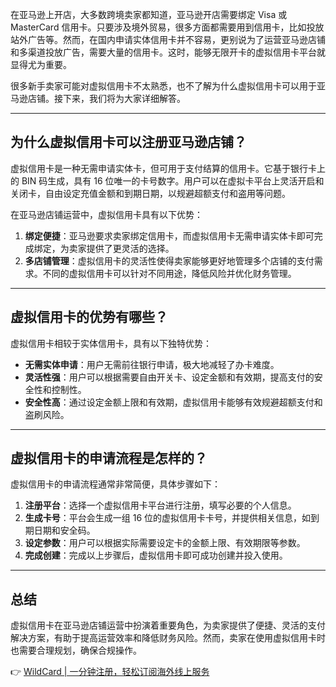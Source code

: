 在亚马逊上开店，大多数跨境卖家都知道，亚马逊开店需要绑定 Visa 或 MasterCard 信用卡。只要涉及境外贸易，很多方面都需要用到信用卡，比如投放站外广告等。然而，在国内申请实体信用卡并不容易，更别说为了运营亚马逊店铺和多渠道投放广告，需要大量的信用卡。这时，能够无限开卡的虚拟信用卡平台就显得尤为重要。

很多新手卖家可能对虚拟信用卡不太熟悉，也不了解为什么虚拟信用卡可以用于亚马逊店铺。接下来，我们将为大家详细解答。

---

## 为什么虚拟信用卡可以注册亚马逊店铺？

虚拟信用卡是一种无需申请实体卡，但可用于支付结算的信用卡。它基于银行卡上的 BIN 码生成，具有 16 位唯一的卡号数字。用户可以在虚拟卡平台上灵活开启和关闭卡，自由设定充值金额和到期日期，以规避超额支付和盗用等问题。

在亚马逊店铺运营中，虚拟信用卡具有以下优势：

1. **绑定便捷**：亚马逊要求卖家绑定信用卡，而虚拟信用卡无需申请实体卡即可完成绑定，为卖家提供了更灵活的选择。
2. **多店铺管理**：虚拟信用卡的灵活性使得卖家能够更好地管理多个店铺的支付需求。不同的虚拟信用卡可以针对不同用途，降低风险并优化财务管理。

---

## 虚拟信用卡的优势有哪些？

虚拟信用卡相较于实体信用卡，具有以下独特优势：

- **无需实体申请**：用户无需前往银行申请，极大地减轻了办卡难度。
- **灵活性强**：用户可以根据需要自由开关卡、设定金额和有效期，提高支付的安全性和控制性。
- **安全性高**：通过设定金额上限和有效期，虚拟信用卡能够有效规避超额支付和盗刷风险。

---

## 虚拟信用卡的申请流程是怎样的？

虚拟信用卡的申请流程通常非常简便，具体步骤如下：

1. **注册平台**：选择一个虚拟信用卡平台进行注册，填写必要的个人信息。
2. **生成卡号**：平台会生成一组 16 位的虚拟信用卡卡号，并提供相关信息，如到期日期和安全码。
3. **设定参数**：用户可以根据实际需要设定卡的金额上限、有效期限等参数。
4. **完成创建**：完成以上步骤后，虚拟信用卡即可成功创建并投入使用。

---

## 总结

虚拟信用卡在亚马逊店铺运营中扮演着重要角色，为卖家提供了便捷、灵活的支付解决方案，有助于提高运营效率和降低财务风险。然而，卖家在使用虚拟信用卡时也需要合理规划，确保合规操作。

👉 [WildCard | 一分钟注册，轻松订阅海外线上服务](https://bit.ly/bewildcard)